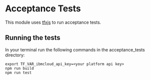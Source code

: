 # Acceptance Tests

This module uses [tfxjs](https://github.com/IBM/tfxjs) to run acceptance tests.

## Running the tests

In your terminal run the following commands in the acceptance_tests directory:
```shell
export TF_VAR_ibmcloud_api_key=<your platform api key>
npm run build
npm run test
```